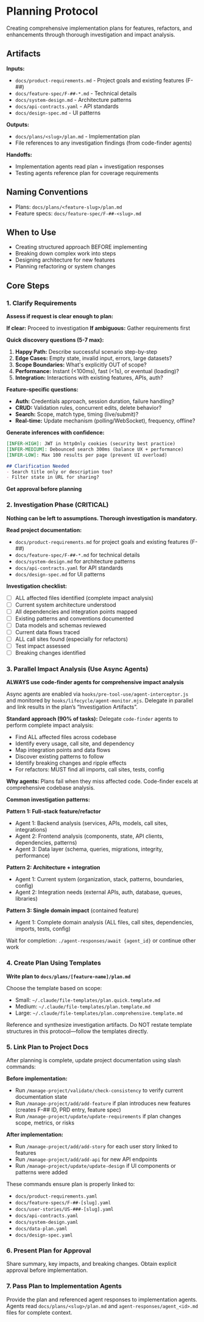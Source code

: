 # Planning Protocol

Creating comprehensive implementation plans for features, refactors, and enhancements through thorough investigation and impact analysis.

## Artifacts

**Inputs:**
- `docs/product-requirements.md` - Project goals and existing features (F-##)
- `docs/feature-spec/F-##-*.md` - Technical details
- `docs/system-design.md` - Architecture patterns
- `docs/api-contracts.yaml` - API standards
- `docs/design-spec.md` - UI patterns

**Outputs:**
- `docs/plans/<slug>/plan.md` - Implementation plan
- File references to any investigation findings (from code-finder agents)

**Handoffs:**
- Implementation agents read plan + investigation responses
- Testing agents reference plan for coverage requirements

## Naming Conventions
- Plans: `docs/plans/<feature-slug>/plan.md`
- Feature specs: `docs/feature-spec/F-##-<slug>.md`

## When to Use
- Creating structured approach BEFORE implementing
- Breaking down complex work into steps
- Designing architecture for new features
- Planning refactoring or system changes

## Core Steps

### 1. Clarify Requirements
**Assess if request is clear enough to plan:**

**If clear:** Proceed to investigation
**If ambiguous:** Gather requirements first

**Quick discovery questions (5-7 max):**
1. **Happy Path:** Describe successful scenario step-by-step
2. **Edge Cases:** Empty state, invalid input, errors, large datasets?
3. **Scope Boundaries:** What's explicitly OUT of scope?
4. **Performance:** Instant (<100ms), fast (<1s), or eventual (loading)?
5. **Integration:** Interactions with existing features, APIs, auth?

**Feature-specific questions:**
- **Auth:** Credentials approach, session duration, failure handling?
- **CRUD:** Validation rules, concurrent edits, delete behavior?
- **Search:** Scope, match type, timing (live/submit)?
- **Real-time:** Update mechanism (polling/WebSocket), frequency, offline?

**Generate inferences with confidence:**
```markdown
[INFER-HIGH]: JWT in httpOnly cookies (security best practice)
[INFER-MEDIUM]: Debounced search 300ms (balance UX + performance)
[INFER-LOW]: Max 100 results per page (prevent UI overload)

## Clarification Needed
- Search title only or description too?
- Filter state in URL for sharing?
```

**Get approval before planning**

### 2. Investigation Phase (CRITICAL)
**Nothing can be left to assumptions. Thorough investigation is mandatory.**

**Read project documentation:**
- `docs/product-requirements.md` for project goals and existing features (F-##)
- `docs/feature-spec/F-##-*.md` for technical details
- `docs/system-design.md` for architecture patterns
- `docs/api-contracts.yaml` for API standards
- `docs/design-spec.md` for UI patterns

**Investigation checklist:**
- [ ] ALL affected files identified (complete impact analysis)
- [ ] Current system architecture understood
- [ ] All dependencies and integration points mapped
- [ ] Existing patterns and conventions documented
- [ ] Data models and schemas reviewed
- [ ] Current data flows traced
- [ ] ALL call sites found (especially for refactors)
- [ ] Test impact assessed
- [ ] Breaking changes identified

### 3. Parallel Impact Analysis (Use Async Agents)
**ALWAYS use code-finder agents for comprehensive impact analysis**

Async agents are enabled via `hooks/pre-tool-use/agent-interceptor.js` and monitored by `hooks/lifecycle/agent-monitor.mjs`. Delegate in parallel and link results in the plan’s “Investigation Artifacts”.

**Standard approach (90% of tasks):**
Delegate `code-finder` agents to perform complete impact analysis:
- Find ALL affected files across codebase
- Identify every usage, call site, and dependency
- Map integration points and data flows
- Discover existing patterns to follow
- Identify breaking changes and ripple effects
- For refactors: MUST find all imports, call sites, tests, config

**Why agents:** Plans fail when they miss affected code. Code-finder excels at comprehensive codebase analysis.

**Common investigation patterns:**

**Pattern 1: Full-stack feature/refactor**
- Agent 1: Backend analysis (services, APIs, models, call sites, integrations)
- Agent 2: Frontend analysis (components, state, API clients, dependencies, patterns)
- Agent 3: Data layer (schema, queries, migrations, integrity, performance)

**Pattern 2: Architecture + integration**
- Agent 1: Current system (organization, stack, patterns, boundaries, config)
- Agent 2: Integration needs (external APIs, auth, database, queues, libraries)

**Pattern 3: Single domain impact** (contained feature)
- Agent 1: Complete domain analysis (ALL files, call sites, dependencies, imports, tests, config)

Wait for completion: `./agent-responses/await {agent_id}` or continue other work

### 4. Create Plan Using Templates
**Write plan to `docs/plans/[feature-name]/plan.md`**

Choose the template based on scope:
- Small: `~/.claude/file-templates/plan.quick.template.md`
- Medium: `~/.claude/file-templates/plan.template.md`
- Large: `~/.claude/file-templates/plan.comprehensive.template.md`

Reference and synthesize investigation artifacts. Do NOT restate template structures in this protocol—follow the templates directly.

### 5. Link Plan to Project Docs
After planning is complete, update project documentation using slash commands:

**Before implementation:**
- Run `/manage-project/validate/check-consistency` to verify current documentation state
- Run `/manage-project/add/add-feature` if plan introduces new features (creates F-## ID, PRD entry, feature spec)
- Run `/manage-project/update/update-requirements` if plan changes scope, metrics, or risks

**After implementation:**
- Run `/manage-project/add/add-story` for each user story linked to features
- Run `/manage-project/add/add-api` for new API endpoints
- Run `/manage-project/update/update-design` if UI components or patterns were added

These commands ensure plan is properly linked to:
- `docs/product-requirements.yaml`
- `docs/feature-specs/F-##-[slug].yaml`
- `docs/user-stories/US-###-[slug].yaml`
- `docs/api-contracts.yaml`
- `docs/system-design.yaml`
- `docs/data-plan.yaml`
- `docs/design-spec.yaml`

### 6. Present Plan for Approval
Share summary, key impacts, and breaking changes. Obtain explicit approval before implementation.

### 7. Pass Plan to Implementation Agents
Provide the plan and referenced agent responses to implementation agents. Agents read `docs/plans/<slug>/plan.md` and `agent-responses/agent_<id>.md` files for complete context.

